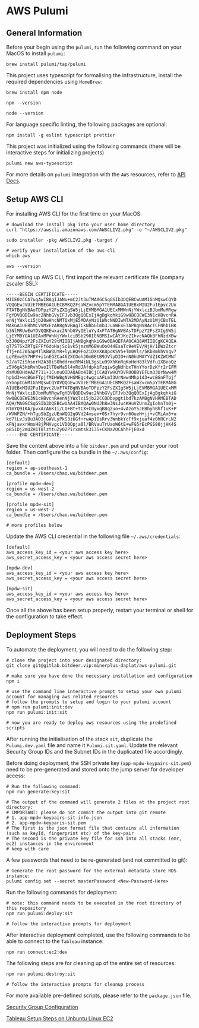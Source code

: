 # AWS Pulumi

## General Information

Before your begin using the `pulumi`, run the following command on your MacOS to install `pulumi`:

```
brew install pulumi/tap/pulumi
```

This project uses typescript for formalising the infrastructure, install the required dependencies using `HomeBrew`:

```
brew install npm node

npm --version

node --version
```

For language specific linting, the following packages are optional:

```
npm install -g eslint typescript prettier
```

This project was initialized using the following commands (there will be interactive steps for initializing projects)

```
pulumi new aws-typescript
```

For more details on `pulumi` integration with the `AWS` resources, refer to [API Docs](https://www.pulumi.com/registry/packages/aws/api-docs/).

## Setup AWS CLI

For installing AWS CLI for the first time on your MacOS:

```
# download the install pkg into your user home directory
curl "https://awscli.amazonaws.com/AWSCLIV2.pkg" -o "~/AWSCLIV2.pkg"

sudo installer -pkg AWSCLIV2.pkg -target /

# verify your installation of the aws-cli
which aws

aws --version
```

For setting up AWS CLI, first import the relevant certificate file (company zscaler SSL):

```
-----BEGIN CERTIFICATE-----
MIIE0zCCA7ugAwIBAgIJANu+mC2Jt3uTMA0GCSqGSIb3DQEBCwUAMIGhMQswCQYD
VQQGEwJVUzETMBEGA1UECBMKQ2FsaWZvcm5pYTERMA8GA1UEBxMIU2FuIEpvc2Ux
FTATBgNVBAoTDFpzY2FsZXIgSW5jLjEVMBMGA1UECxMMWnNjYWxlciBJbmMuMRgw
FgYDVQQDEw9ac2NhbGVyIFJvb3QgQ0ExIjAgBgkqhkiG9w0BCQEWE3N1cHBvcnRA
enNjYWxlci5jb20wHhcNMTQxMjE5MDAyNzU1WhcNNDIwNTA2MDAyNzU1WjCBoTEL
MAkGA1UEBhMCVVMxEzARBgNVBAgTCkNhbGlmb3JuaWExETAPBgNVBAcTCFNhbiBK
b3NlMRUwEwYDVQQKEwxac2NhbGVyIEluYy4xFTATBgNVBAsTDFpzY2FsZXIgSW5j
LjEYMBYGA1UEAxMPWnNjYWxlciBSb290IENBMSIwIAYJKoZIhvcNAQkBFhNzdXBw
b3J0QHpzY2FsZXIuY29tMIIBIjANBgkqhkiG9w0BAQEFAAOCAQ8AMIIBCgKCAQEA
qT7STSxZRTgEFFf6doHajSc1vk5jmzmM6BWuOo044EsaTc9eVEV/HjH/1DWzZtcr
fTj+ni205apMTlKBW3UYR+lyLHQ9FoZiDXYXK8poKSV5+Tm0Vls/5Kb8mkhVVqv7
LgYEmvEY7HPY+i1nEGZCa46ZXCOohJ0mBEtB9JVlpDIO+nN0hUMAYYdZ1KZWCMNf
5J/aTZiShsorN2A38iSOhdd+mcRM4iNL3gsLu99XhKnRqKoHeH83lVdfu1XBeoQz
z5V6gA3kbRvhDwoIlTBeMa5l4yRdJAfdpkbFzqiwSgNdhbxTHnYYorDzKfr2rEFM
dsMU0DHdeAZf711+1CunuQIDAQABo4IBCjCCAQYwHQYDVR0OBBYEFLm33UrNww4M
hp1d3+wcBGnFTpjfMIHWBgNVHSMEgc4wgcuAFLm33UrNww4Mhp1d3+wcBGnFTpjf
oYGnpIGkMIGhMQswCQYDVQQGEwJVUzETMBEGA1UECBMKQ2FsaWZvcm5pYTERMA8G
A1UEBxMIU2FuIEpvc2UxFTATBgNVBAoTDFpzY2FsZXIgSW5jLjEVMBMGA1UECxMM
WnNjYWxlciBJbmMuMRgwFgYDVQQDEw9ac2NhbGVyIFJvb3QgQ0ExIjAgBgkqhkiG
9w0BCQEWE3N1cHBvcnRAenNjYWxlci5jb22CCQDbvpgtibd7kzAMBgNVHRMEBTAD
AQH/MA0GCSqGSIb3DQEBCwUAA4IBAQAw0NdJh8w3NsJu4KHuVZUrmZgIohnTm0j+
RTmYQ9IKA/pvxAcA6K1i/LO+Bt+tCX+C0yxqB8qzuo+4vAzoY5JEBhyhBhf1uK+P
/WVWFZN/+hTgpSbZgzUEnWQG2gOVd24msex+0Sr7hyr9vn6OueH+jj+vCMiAm5+u
kd7lLvJsBu3AO3jGWVLyPkS3i6Gf+rwAp1OsRrv3WnbkYcFf9xjuaf4z0hRCrLN2
xFNjavxrHmsH8jPHVvgc1VD0Opja0l/BRVauTrUaoW6tE+wFG5rEcPGS80jjHK4S
pB5iDj2mUZH1T8lzYtuZy0ZPirxmtsk3135+CKNa2OCAhhFjE0xd
-----END CERTIFICATE-----
```

Save the content above into a file `bitdeer.pem` and put under your root folder. Then configure the ca bundle in the `~/.aws/config`:

```
[default]
region = ap-southeast-1
ca_bundle = /Users/chao.wu/bitdeer.pem

[profile mpdw-dev]
region = us-west-2
ca_bundle = /Users/chao.wu/bitdeer.pem

[profile mpdw-sit]
region = us-west-2
ca_bundle = /Users/chao.wu/bitdeer.pem

# more profiles below
```

Update the AWS CLI credential in the following file `~/.aws/credentials`:

```
[default]
aws_access_key_id = <your aws access key here>
aws_secret_access_key = <your aws access secret here>

[mpdw-dev]
aws_access_key_id = <your aws access key here>
aws_secret_access_key = <your aws access secret here>

[mpdw-sit]
aws_access_key_id = <your aws access key here>
aws_secret_access_key = <your aws access secret here>
```

Once all the above has been setup properly, restart your terminal or shell for the configuration to take effect.

## Deployment Steps

To automate the deployment, you will need to do the following step:

```
# clone the project into your designated directory:
git clone git@gitlab.bitdeer.vip:minerplus-daplat/aws-pulumi.git

# make sure you have done the necessary installation and configuration
npm i

# use the command line interactive prompt to setup your own pulumi account for managing aws related resources
# follow the prompts to setup and login to your pulumi account
# npm run pulumi:init:dev 
npm run pulumi:init:sit 

# now you are ready to deploy aws resources using the predefined scripts
```

After running the initialisation of the stack `sit`, duplicate the `Pulumi.dev.yaml` file and name it `Pulumi.sit.yaml`. 
Update the relevant Security Group IDs and the Subnet IDs in the duplicated file accordingly.

Before doing deployment, the SSH private key (`app-mpdw-keypairs-sit.pem`) need to be pre-generated and stored onto the jump server for developer access:

```
# Run the following command:
npm run generate:key:sit

# The output of the command will generate 2 files at the project root directory:
# IMPORTANT: please do not commit the output into git remote
# 1. app-mpdw-keypairs-sit-info.json
# 2. app-mpdw-keyparis-sit.pem
# The first is the json format file that contains all information (such as keyId, fingerprint etc) of the key-pair
# The second is the private key file for ssh into all stacks (emr, ec2) instances in the environment
# keep with care
```

A few passwords that need to be re-generated (and not committed to git):

```
# Generate the root password for the external metadata store RDS instance:
pulumi config set --secret masterPassword <New-Password-Here>
```

Run the following commands for deployment:

```
# note: this command needs to be executed in the root directory of this repository
npm run pulumi:deploy:sit

# follow the interactive prompts for deployment
```

After interactive deployment completed, use the following commands to be able to connect to the `Tableau` instance:

```
npm run connect:ec2:dev
```

The following steps are for cleaning up of the entire set of resources:

```
npm run pulumi:destroy:sit

# follow the interactive prompts for cleanup process
```

For more available pre-defined scripts, please refer to the `package.json` file.

[Security Group Configuration](infra-as-code/SecurityGroup.md)

[Tableau Setup Steps on Unbuntu Linux EC2](infra-as-code/TableauSetup.md)
